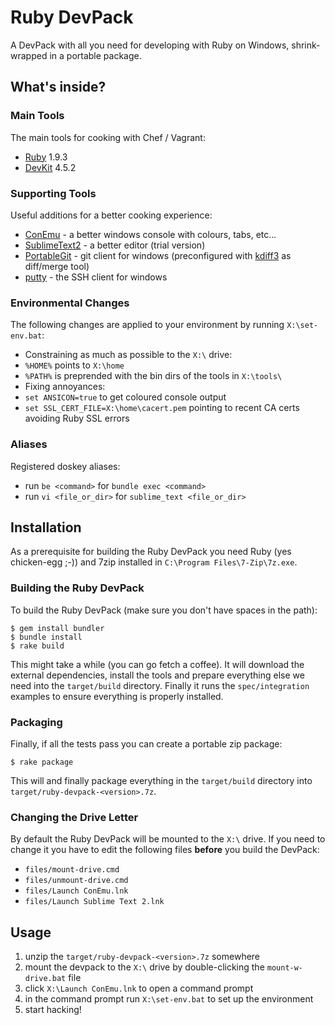 
# Ruby DevPack

A DevPack with all you need for developing with Ruby on Windows, shrink-wrapped in a portable package.

## What's inside?

### Main Tools

The main tools for cooking with Chef / Vagrant:

* [Ruby](http://rubyinstaller.org/downloads/) 1.9.3
* [DevKit](http://rubyinstaller.org/add-ons/devkit/) 4.5.2

### Supporting Tools

Useful additions for a better cooking experience:

* [ConEmu](https://code.google.com/p/conemu-maximus5/) - a better windows console with colours, tabs, etc...
* [SublimeText2](http://www.sublimetext.com/) - a better editor (trial version)
* [PortableGit](https://code.google.com/p/msysgit/) - git client for windows (preconfigured with [kdiff3](http://kdiff3.sourceforge.net/) as diff/merge tool)
* [putty](http://www.chiark.greenend.org.uk/~sgtatham/putty/download.html) - the SSH client for windows

### Environmental Changes

The following changes are applied to your environment by running `X:\set-env.bat`:

* Constraining as much as possible to the `X:\` drive:
 * `%HOME%` points to `X:\home`
 * `%PATH%` is preprended with the bin dirs of the tools in `X:\tools\`
* Fixing annoyances:
 * `set ANSICON=true` to get coloured console output
 * `set SSL_CERT_FILE=X:\home\cacert.pem` pointing to recent CA certs avoiding Ruby SSL errors

### Aliases

Registered doskey aliases:

* run `be <command>` for `bundle exec <command>`
* run `vi <file_or_dir>` for `sublime_text <file_or_dir>` 

## Installation

As a prerequisite for building the Ruby DevPack you need Ruby (yes chicken-egg ;-)) and 7zip installed in `C:\Program Files\7-Zip\7z.exe`.

### Building the Ruby DevPack

To build the Ruby DevPack (make sure you don't have spaces in the path):
```
$ gem install bundler
$ bundle install
$ rake build
```

This might take a while (you can go fetch a coffee). It will download the external dependencies, install the tools and prepare everything else we need into the `target/build` directory. Finally it runs the `spec/integration` examples to ensure everything is properly installed.


### Packaging

Finally, if all the tests pass you can create a portable zip package:
```
$ rake package
```

This will and finally package everything in the `target/build` directory into `target/ruby-devpack-<version>.7z`.


### Changing the Drive Letter

By default the Ruby DevPack will be mounted to the `X:\` drive. If you need to change it you have to edit the following files **before** you build the DevPack:

* `files/mount-drive.cmd`
* `files/unmount-drive.cmd`
* `files/Launch ConEmu.lnk`
* `files/Launch Sublime Text 2.lnk`


## Usage

1. unzip the `target/ruby-devpack-<version>.7z` somewhere
2. mount the devpack to the `X:\` drive by double-clicking the `mount-w-drive.bat` file
3. click `X:\Launch ConEmu.lnk` to open a command prompt
4. in the command prompt run `X:\set-env.bat` to set up the environment
5. start hacking!
